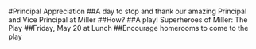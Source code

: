 <br/>
#Principal Appreciation
##A day to stop and thank our amazing Principal and Vice Principal at Miller
##How?
##A play! Superheroes of Miller: The Play
##Friday, May 20 at Lunch
##Encourage homerooms to come to the play
